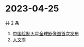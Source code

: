 # 2023-04-25

共 2 条

<!-- BEGIN -->
<!-- 最后更新时间 Tue Apr 25 2023 06:02:02 GMT+0800 (China Standard Time) -->

1. [中国绘制火星全球影像图首次发布](https://www.zhihu.com/search?q=中国绘制火星全球影像图首次发布)
1. [人文季](https://www.zhihu.com/search?q=人文季)

<!-- END -->

